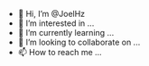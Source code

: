 - 👋 Hi, I’m @JoelHz
- 👀 I’m interested in ...
- 🌱 I’m currently learning ...
- 💞️ I’m looking to collaborate on ...
- 📫 How to reach me ...

<!---
JoelHz/JoelHz is a ✨ special ✨ repository because its `README.md` (this file) appears on your GitHub profile.
You can click the Preview link to take a look at your changes.
--->

